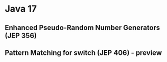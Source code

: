 # Java 17

## Enhanced Pseudo-Random Number Generators (JEP 356) 
## Pattern Matching for switch (JEP 406) - preview 
